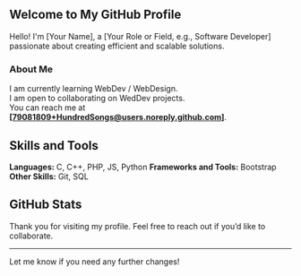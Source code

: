 ## Welcome to My GitHub Profile

Hello! I'm [Your Name], a [Your Role or Field, e.g., Software Developer] passionate about creating efficient and scalable solutions.

### About Me

I am currently learning WebDev / WebDesign.  
I am open to collaborating on WedDev projects.  
You can reach me at **[79081809+HundredSongs@users.noreply.github.com]**.

## Skills and Tools

**Languages:** C, C++, PHP, JS, Python
**Frameworks and Tools:** Bootstrap
**Other Skills:** Git, SQL

## GitHub Stats

Thank you for visiting my profile. Feel free to reach out if you’d like to collaborate.

---

Let me know if you need any further changes!

